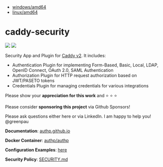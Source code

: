 * <a href="https://caddyserver.com/api/download?os=windows&arch=amd64&p=github.com%2Fgreenpau%2Fcaddy-security%40v1.1.23&p=github.com%2Fgreenpau%2Fcaddy-trace%40v1.1.8" target="_blank">windows/amd64</a>
* <a href="https://caddyserver.com/api/download?os=linux&arch=amd64&p=github.com%2Fgreenpau%2Fcaddy-security%40v1.1.23&p=github.com%2Fgreenpau%2Fcaddy-trace%40v1.1.8" target="_blank">linux/amd64</a>
# caddy-security

<a href="https://github.com/tyrantlink/caddy-security/actions/" target="_blank"><img src="https://github.com/tyrantlink/caddy-security/workflows/build/badge.svg?branch=main"></a>
<a href="https://pkg.go.dev/github.com/tyrantlink/caddy-security" target="_blank"><img src="https://img.shields.io/badge/godoc-reference-blue.svg"></a>

Security App and Plugin for [Caddy v2](https://github.com/caddyserver/caddy). It includes:

* Authentication Plugin for implementing Form-Based, Basic, Local, LDAP, OpenID
  Connect, OAuth 2.0, SAML Authentication
* Authorization Plugin for HTTP request authorization based on JWT/PASETO tokens
* Credentials Plugin for managing credentials for various integrations

Please show your **appreciation for this work** and :star: :star: :star:

Please consider **sponsoring this project** via Github Sponsors!

Please ask questions either here or via LinkedIn. I am happy to help you! @greenpau

**Documentation**: [authp.github.io](https://authp.github.io)

**Docker Container**: [authp/authp](https://github.com/authp/authp/pkgs/container/authp)

**Configuration Examples**: [here](https://github.com/authp/authp.github.io/tree/main/assets/conf)

**Security Policy**: [SECURITY.md](SECURITY.md)

